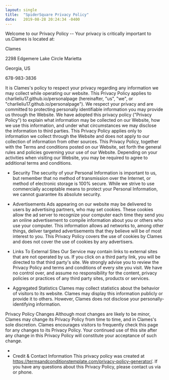 ```yaml
---
layout: single
title:  "SpiderSquare Privacy Policy"
date:   2019-08-28 20:24:34 -0400
---
```

Welcome to our Privacy Policy -- Your privacy is critically important to us.Clames is located at:

Clames

2298 Edgemere Lake Circle Marietta

Georgia, US

678-983-3836

It is Clames's policy to respect your privacy regarding any information we may collect while operating our website. This Privacy Policy applies to charlieliu17.github.io/personalpage (hereinafter, "us", "we", or "charlieliu17.github.io/personalpage"). We respect your privacy and are committed to protecting personally identifiable information you may provide us through the Website. We have adopted this privacy policy ("Privacy Policy") to explain what information may be collected on our Website, how we use this information, and under what circumstances we may disclose the information to third parties. This Privacy Policy applies only to information we collect through the Website and does not apply to our collection of information from other sources.
This Privacy Policy, together with the Terms and conditions posted on our Website, set forth the general rules and policies governing your use of our Website. Depending on your activities when visiting our Website, you may be required to agree to additional terms and conditions.

- Security
The security of your Personal Information is important to us, but remember that no method of transmission over the Internet, or method of electronic storage is 100% secure. While we strive to use commercially acceptable means to protect your Personal Information, we cannot guarantee its absolute security.

- Advertisements
Ads appearing on our website may be delivered to users by advertising partners, who may set cookies. These cookies allow the ad server to recognize your computer each time they send you an online advertisement to compile information about you or others who use your computer. This information allows ad networks to, among other things, deliver targeted advertisements that they believe will be of most interest to you. This Privacy Policy covers the use of cookies by Clames and does not cover the use of cookies by any advertisers.

- Links To External Sites
Our Service may contain links to external sites that are not operated by us. If you click on a third party link, you will be directed to that third party's site. We strongly advise you to review the Privacy Policy and terms and conditions of every site you visit.
We have no control over, and assume no responsibility for the content, privacy policies or practices of any third party sites, products or services.

- Aggregated Statistics
Clames may collect statistics about the behavior of visitors to its website. Clames may display this information publicly or provide it to others. However, Clames does not disclose your personally-identifying information.

Privacy Policy Changes
Although most changes are likely to be minor, Clames may change its Privacy Policy from time to time, and in Clames's sole discretion. Clames encourages visitors to frequently check this page for any changes to its Privacy Policy. Your continued use of this site after any change in this Privacy Policy will constitute your acceptance of such change.

  -   
- Credit & Contact Information
This privacy policy was created at https://termsandconditionstemplate.com/privacy-policy-generator/. If you have any questions about this Privacy Policy, please contact us via or phone.